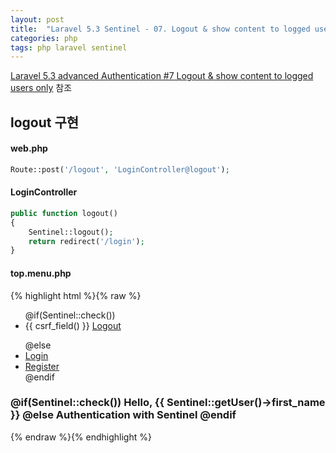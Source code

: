 ```yaml
---
layout: post
title:  "Laravel 5.3 Sentinel - 07. Logout & show content to logged users only"
categories: php
tags: php laravel sentinel
---
```

[Laravel 5.3 advanced Authentication #7 Logout & show content to logged users only](https://www.youtube.com/watch?v=mkW2EJVeyAg&list=PL3ZhWMazGi9KB9PajJHWvV2NJ1ITNoNGp&index=7) 참조

## logout 구현

#### web.php
```php
Route::post('/logout', 'LoginController@logout');
```

#### LoginController
```php
public function logout()
{
    Sentinel::logout();
    return redirect('/login');
}
```

#### top.menu.php
{% highlight html %}{% raw %}
<div class="header clearfix">
  <nav>
    <ul class="nav nav-pills pull-right">
      @if(Sentinel::check())
        <li role="presentation">
          <form action="/logout" method="POST" id="logout-form">
            {{ csrf_field() }}
            <a href="#" onclick="document.getElementById('logout-form').submit()">Logout</a>
          </form>
        </li>
      @else
        <li role="presentation"><a href="/login">Login</a></li>
        <li role="presentation"><a href="/register">Register</a></li>
      @endif
    </ul>
  </nav>
  <h3 class="text-muted">
    @if(Sentinel::check())
      Hello, {{ Sentinel::getUser()->first_name }}
    @else
      Authentication with Sentinel
    @endif
  </h3>
</div>
{% endraw %}{% endhighlight %}
